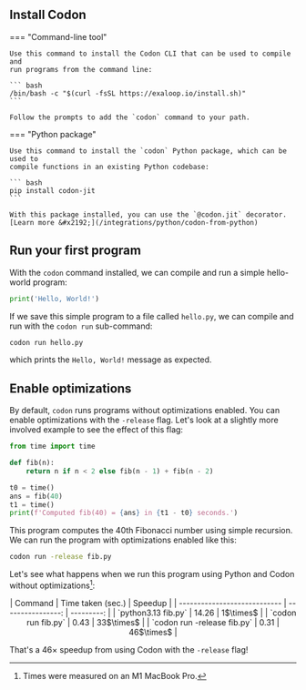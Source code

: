 ## Install Codon

=== "Command-line tool"

    Use this command to install the Codon CLI that can be used to compile and
    run programs from the command line:

    ``` bash
    /bin/bash -c "$(curl -fsSL https://exaloop.io/install.sh)"
    ```

    Follow the prompts to add the `codon` command to your path.

=== "Python package"

    Use this command to install the `codon` Python package, which can be used to
    compile functions in an existing Python codebase:

    ``` bash
    pip install codon-jit
    ```

    With this package installed, you can use the `@codon.jit` decorator.
    [Learn more &#x2192;](/integrations/python/codon-from-python)

## Run your first program

With the `codon` command installed, we can compile and run a simple hello-world program:

``` python
print('Hello, World!')
```

If we save this simple program to a file called `hello.py`, we can compile and run with
the `codon run` sub-command:

``` bash
codon run hello.py
```

which prints the `Hello, World!` message as expected.

## Enable optimizations

By default, `codon` runs programs without optimizations enabled. You can enable
optimizations with the `-release` flag. Let's look at a slightly more involved example
to see the effect of this flag:

``` python
from time import time

def fib(n):
    return n if n < 2 else fib(n - 1) + fib(n - 2)

t0 = time()
ans = fib(40)
t1 = time()
print(f'Computed fib(40) = {ans} in {t1 - t0} seconds.')
```

This program computes the 40th Fibonacci number using simple recursion. We can run
the program with optimizations enabled like this:

``` bash
codon run -release fib.py
```

Let's see what happens when we run this program using Python and Codon without optimizations[^1]:

<div style="text-align: center;" markdown="1">
| Command                      | Time taken (sec.) | Speedup    |
| ---------------------------- | ----------------: | ---------: |
| `python3.13 fib.py`          |             14.26 |  1$\times$ |
| `codon run fib.py`           |             0.43  | 33$\times$ |
| `codon run -release fib.py`  |             0.31  | 46$\times$ |
</div>

That's a 46$\times$ speedup from using Codon with the `-release` flag!

[^1]: Times were measured on an M1 MacBook Pro.
